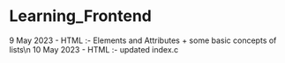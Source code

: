 # Learning_Frontend
9 May 2023 - HTML :- Elements and Attributes + some basic concepts of lists\n 
10 May 2023 - HTML :- updated index.c
